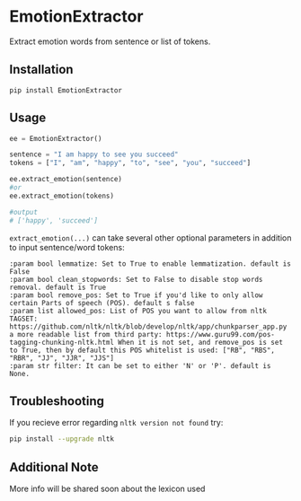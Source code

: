 # EmotionExtractor
Extract emotion words from sentence or list of tokens.

## Installation
```
pip install EmotionExtractor
```

## Usage
```python
ee = EmotionExtractor()

sentence = "I am happy to see you succeed"
tokens = ["I", "am", "happy", "to", "see", "you", "succeed"]

ee.extract_emotion(sentence)
#or 
ee.extract_emotion(tokens)

#output
# ['happy', 'succeed']
```

`extract_emotion(...)` can take several other optional parameters in addition to input sentence/word tokens:

```
:param bool lemmatize: Set to True to enable lemmatization. default is False
:param bool clean_stopwords: Set to False to disable stop words removal. default is True
:param bool remove_pos: Set to True if you'd like to only allow certain Parts of speech (POS). default s false
:param list allowed_pos: List of POS you want to allow from nltk TAGSET: https://github.com/nltk/nltk/blob/develop/nltk/app/chunkparser_app.py
a more readable list from third party: https://www.guru99.com/pos-tagging-chunking-nltk.html When it is not set, and remove_pos is set to True, then by default this POS whitelist is used: ["RB", "RBS", "RBR", "JJ", "JJR", "JJS"]
:param str filter: It can be set to either 'N' or 'P'. default is None.
```


## Troubleshooting
If you recieve error regarding `nltk version not found` try:

```bash
pip install --upgrade nltk
```


## Additional Note
More info will be shared soon about the lexicon used 
